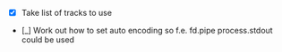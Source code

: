 
- [x] Take list of tracks to use
- [_] Work out how to set auto encoding so f.e. fd.pipe process.stdout could be used
